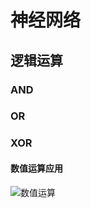 # 神经网络

## 逻辑运算

### AND 

### OR

### XOR

#### 数值运算应用

![数值运算](https://note.youdao.com/yws/public/resource/8a6409db04cdd6aaddfc211c875a3830/xmlnote/fa508a0e6223d00185093518b01f0e49/20831)